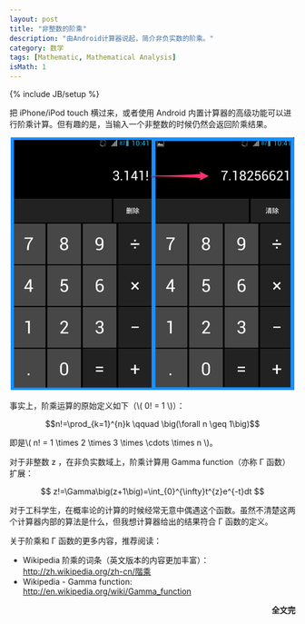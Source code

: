 ```yaml
---
layout: post
title: "非整数的阶乘"
description: "由Android计算器说起，简介非负实数的阶乘。"
category: 数学
tags: [Mathematic, Mathematical Analysis]
isMath: 1
---
```

{% include JB/setup %}

<p>把 iPhone/iPod touch 横过来，或者使用 Android 内置计算器的高级功能可以进行阶乘计算。但有趣的是，当输入一个非整数的时候仍然会返回阶乘结果。</p>
<p style="text-align:center;"><img src="/img/post/2012-9-14-factorial-of-non-integer/stock-calculator-of-android.jpg" /></p>

<p>事实上，阶乘运算的原始定义如下（\( 0! = 1 \)）：</p>
<p style="text-align:center;">$$n!=\prod_{k=1}^{n}k \qquad \big(\forall n \geq 1\big)$$</p>

<p>即是\( n! = 1 \times 2 \times 3 \times \cdots \times n \)。</p>

<p>对于非整数 z ，在非负实数域上，阶乘计算用 Gamma function（亦称 &Gamma; 函数）扩展：</p>

<p style="text-align:center;">$$ z!=\Gamma\big(z+1\big)=\int_{0}^{\infty}t^{z}e^{-t}dt $$</p>

<p>对于工科学生，在概率论的计算的时候经常无意中偶遇这个函数。虽然不清楚这两个计算器内部的算法是什么，但我想计算器给出的结果符合 &Gamma; 函数的定义。</p>
<p >关于阶乘和&nbsp;&Gamma; 函数的更多内容，推荐阅读：</p>
<ul>
	<li>Wikipedia 阶乘的词条（英文版本的内容更加丰富）：<br /><a href="http://zh.wikipedia.org/zh-cn/階乘" target="_blank">http://zh.wikipedia.org/zh-cn/階乘</a></li>
	<li>Wikipedia - Gamma function:<br /><a href="http://en.wikipedia.org/wiki/Gamma_function" target="_blank">http://en.wikipedia.org/wiki/Gamma_function</a></li>
</ul>
<p style="text-align:right;"><strong>全文完</strong></p>
